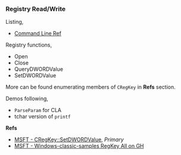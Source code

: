 ### Registry Read/Write
Listing,  
- [Command Line Ref](https://github.com/atiq-cs/cpp/blob/dev/MFC/Tutorials/CommandLineParsing.md)

Registry functions,
- Open
- Close
- QueryDWORDValue
- SetDWORDValue

More can be found enumerating members of `CRegKey` in **Refs** section.

Demos following,
- `ParseParam` for CLA
- tchar version of `printf`


**Refs**  
- [MSFT - CRegKey::SetDWORDValue](https://learn.microsoft.com/en-us/cpp/atl/reference/cregkey-class), *Primary*
- [MSFT - Windows-classic-samples RegKey All on GH](https://github.com/microsoft/Windows-classic-samples/blob/main/Samples/IME/cpp/SampleIME/RegKey.cpp)
